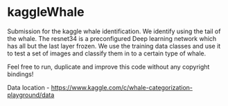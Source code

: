 # kaggleWhale

Submission for the kaggle whale identification.
We identify using the tail of the whale. The resnet34 is
a preconfigured Deep learning network which has all but the last
layer frozen.
We use the training data classes and use it to test a set of images
and classify them in to a certain type of whale.

Feel free to run, duplicate and improve this code 
without any copyright bindings!

Data location - https://www.kaggle.com/c/whale-categorization-playground/data
